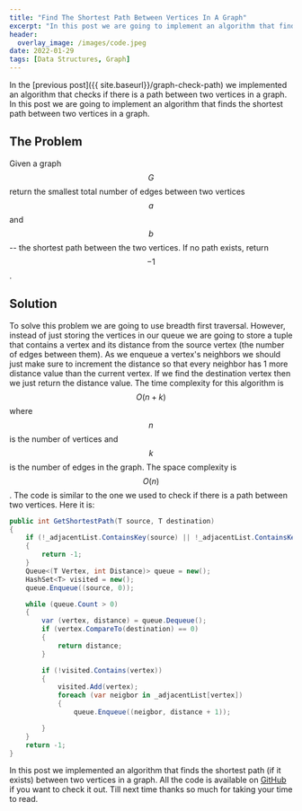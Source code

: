```yaml
---
title: "Find The Shortest Path Between Vertices In A Graph"
excerpt: "In this post we are going to implement an algorithm that finds the shortest path between two vertices in a graph"
header:
  overlay_image: /images/code.jpeg
date: 2022-01-29
tags: [Data Structures, Graph]
---
```


In the [previous post]({{ site.baseurl}}/graph-check-path) we implemented an algorithm that checks if there is a path between two vertices in a graph. In this post we are going to implement an algorithm that finds the shortest path between two vertices in a graph.

## The Problem

Given a graph $$ G $$ return the smallest total number of edges between two vertices $$ a $$ and $$ b $$ -- the shortest path between the two vertices. If no path exists, return $$ -1 $$.

## Solution

To solve this problem we are going to use breadth first traversal. However, instead of just storing the vertices in our queue we are going to store a tuple that contains a vertex and its distance from the source vertex (the number of edges between them). As we enqueue a vertex's neighbors we should just make sure to increment the distance so that every neighbor has 1 more distance value than the current vertex. If we find the destination vertex then we just return the distance value. The time complexity for this algorithm is $$ O(n + k) $$ where $$ n $$ is the number of vertices and $$ k $$ is the number of edges in the graph. The space complexity is $$ O(n) $$. The code is similar to the one we used to check if there is a path between two vertices. Here it is:

```csharp
public int GetShortestPath(T source, T destination)
{
    if (!_adjacentList.ContainsKey(source) || !_adjacentList.ContainsKey(destination))
    {
        return -1;
    }
    Queue<(T Vertex, int Distance)> queue = new();
    HashSet<T> visited = new();
    queue.Enqueue((source, 0));

    while (queue.Count > 0)
    {
        var (vertex, distance) = queue.Dequeue();
        if (vertex.CompareTo(destination) == 0)
        {
            return distance;
        }

        if (!visited.Contains(vertex))
        {
            visited.Add(vertex);
            foreach (var neigbor in _adjacentList[vertex])
            {
                queue.Enqueue((neigbor, distance + 1));

        }
    }
    return -1;
}
```

In this post we implemented an algorithm that finds the shortest path (if it exists) between two vertices in a graph. All the code is available on [GitHub](https://github.com/vince-nyanga/data-structures) if you want to check it out. Till next time thanks so much for taking your time to read.
